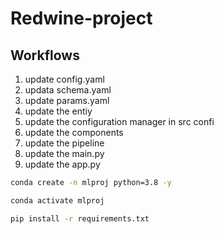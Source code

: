 # Redwine-project

## Workflows
1. update config.yaml
2. updata schema.yaml
3. update params.yaml
4. update the entiy
5. update the configuration manager in src confi
6. update the components
7. update the pipeline
8. update the main.py
9. update the app.py 

```bash
conda create -n mlproj python=3.8 -y
```
```bash
conda activate mlproj
```
```bash
pip install -r requirements.txt
```
